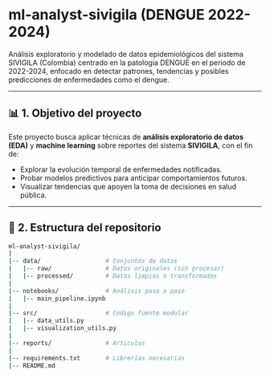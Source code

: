 # ml-analyst-sivigila (DENGUE 2022-2024)

Análisis exploratorio y modelado de datos epidemiológicos del sistema SIVIGILA (Colombia) centrado en la patologia DENGUE en el periodo de 2022-2024, enfocado en detectar patrones, tendencias y posibles predicciones de enfermedades como el dengue.

---

## 📊 1. Objetivo del proyecto

Este proyecto busca aplicar técnicas de **análisis exploratorio de datos (EDA)** y **machine learning** sobre reportes del sistema **SIVIGILA**, con el fin de:

- Explorar la evolución temporal de enfermedades notificadas.  
- Probar modelos predictivos para anticipar comportamientos futuros.  
- Visualizar tendencias que apoyen la toma de decisiones en salud pública.  

---

## 🧱 2. Estructura del repositorio

```bash
ml-analyst-sivigila/
|
|-- data/                  # Conjuntos de datos
|   |-- raw/               # Datos originales (sin procesar)
|   |-- processed/         # Datos limpios o transformados
|   
|-- notebooks/             # Análisis paso a paso
|   |-- main_pipeline.ipynb
|
|-- src/                   # Código fuente modular
|   |-- data_utils.py
|   |-- visualization_utils.py
|
|-- reports/               # Articulos
|
|-- requirements.txt       # Librerías necesarias
|-- README.md
